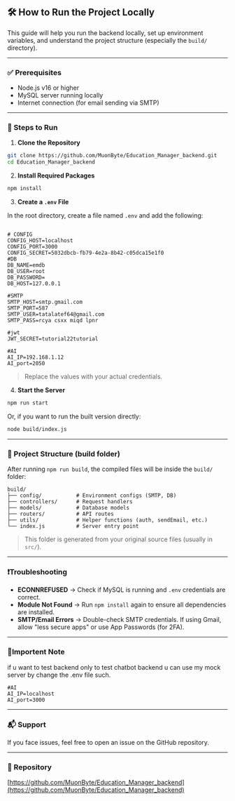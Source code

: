 ## 🛠️ How to Run the Project Locally

This guide will help you run the backend locally, set up environment variables, and understand the project structure (especially the `build/` directory).

---

### ✅ Prerequisites

- Node.js v16 or higher
- MySQL server running locally
- Internet connection (for email sending via SMTP)

---

### 🚀 Steps to Run

1. **Clone the Repository**

```bash
git clone https://github.com/MuonByte/Education_Manager_backend.git
cd Education_Manager_backend
```

2. **Install Required Packages**

```bash
npm install
```

3. **Create a `.env` File**

In the root directory, create a file named `.env` and add the following:

```env

# CONFIG
CONFIG_HOST=localhost
CONFIG_PORT=3000
CONFIG_SECRET=5032dbcb-fb79-4e2a-8b42-c05dca15e1f0
#DB
DB_NAME=emdb
DB_USER=root
DB_PASSWORD=
DB_HOST=127.0.0.1

#SMTP
SMTP_HOST=smtp.gmail.com
SMTP_PORT=587
SMTP_USER=tatalatef64@gmail.com
SMTP_PASS=rcya csxx miqd lpnr

#jwt
JWT_SECRET=tutorial22tutorial

#AI
AI_IP=192.168.1.12
AI_port=2050

```

> Replace the values with your actual credentials.



4. **Start the Server**

```bash
npm run start
```

Or, if you want to run the built version directly:

```bash
node build/index.js
```

---

### 📁 Project Structure (build folder)

After running `npm run build`, the compiled files will be inside the `build/` folder:

```
build/
├── config/           # Environment configs (SMTP, DB)
├── controllers/      # Request handlers
├── models/           # Database models
├── routers/          # API routes
├── utils/            # Helper functions (auth, sendEmail, etc.)
└── index.js          # Server entry point
```

> This folder is generated from your original source files (usually in `src/`).

---

### ❗Troubleshooting

- **ECONNREFUSED** → Check if MySQL is running and `.env` credentials are correct.
- **Module Not Found** → Run `npm install` again to ensure all dependencies are installed.
- **SMTP/Email Errors** → Double-check SMTP credentials. If using Gmail, allow "less secure apps" or use App Passwords (for 2FA).

---
### 📜Importent Note
if u want to test backend only to test chatbot backend u can use my mock server by change the .env file such.

```env
#AI
AI_IP=localhost
AI_port=3000

```
---

### 📬 Support

If you face issues, feel free to open an issue on the GitHub repository.

---

### 🔗 Repository

[https://github.com/MuonByte/Education_Manager_backend](https://github.com/MuonByte/Education_Manager_backend)
